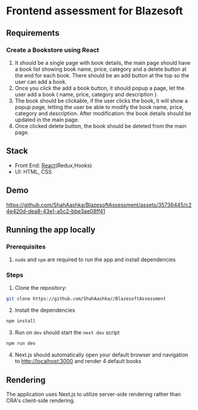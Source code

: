 # Frontend assessment for Blazesoft

## Requirements

### Create a Bookstore using React

1. It should be a single page with book details, the main page should have a book list showing book name, price, category and a delete button at the end for each book. There should be an add button at the top so the user can add a book.
2. Once you click the add a book button, it should popup a page, let the user add a book ( name, price, category and description ).
3. The book should be clickable, if the user clicks the book, it will show a popup page, letting the user be able to modify the book name, price, category and description. After modification: the book details should be updated in the main page.
4. Once clicked delete button, the book should be deleted from the main page.

## Stack
- Front End: [React](https://reactjs.org/)(Redux,Hooks)
- UI: HTML, CSS


## Demo
https://github.com/ShahAashka/BlazesoftAssessment/assets/35736445/c24e420d-dea8-43e1-a5c2-bbe3ae08ff41


## **Running the app locally**

### **Prerequisites**

1. `node` and `npm` are required to run the app and install dependencies

### **Steps**

1. Clone the repository:

```bash
git clone https://github.com/ShahAashka//BlazesoftAssessment

```

2. Install the dependencies

```bash
npm install
```

3. Run on `dev` should start the `next dev` script

```bash
npm run dev
```

4. Next.js should automatically open your default browser and navigation to [http://localhost:3000](http://localhost:3000) and render 4 default books


## Rendering

The application uses Next.js to utilize server-side rendering rather than CRA's client-side rendering.
